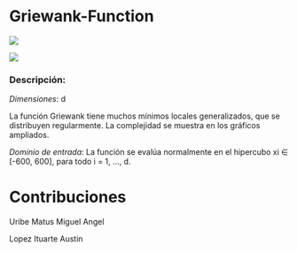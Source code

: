 # Griewank-Function
![](https://www.sfu.ca/~ssurjano/griewank.png)


![](https://www.sfu.ca/~ssurjano/griewank2.png)
### Descripción:
*Dimensiones*: d

La función Griewank tiene muchos mínimos locales generalizados, que se distribuyen regularmente. La complejidad se muestra en los gráficos ampliados.

*Dominio de entrada*:
La función se evalúa normalmente en el hipercubo xi ∈ [-600, 600], para todo i = 1, ..., d.

# Contribuciones 
Uribe Matus Miguel Angel

Lopez Ituarte Austin
